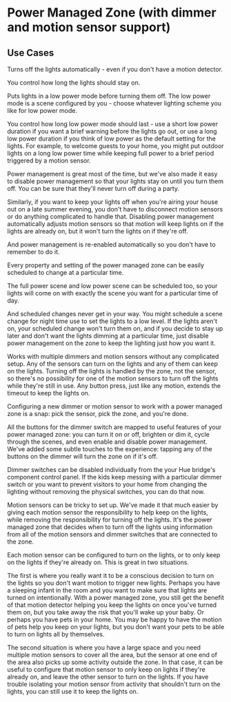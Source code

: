 # Power Managed Zone (with dimmer and motion sensor support)

## Use Cases

Turns off the lights automatically - even if you don't have a motion detector.

You control how long the lights should stay on.

Puts lights in a low power mode before turning them off. The low power mode is a scene configured by you - choose whatever lighting scheme you like for low power mode.

You control how long low power mode should last - use a short low power duration if you want a brief warning before the lights go out, or use a long low power duration if you think of low power as the default setting for the lights. For example, to welcome guests to your home, you might put outdoor lights on a long low power time while keeping full power to a brief period triggered by a motion sensor.

Power management is great most of the time, but we've also made it easy to disable power management so that your lights stay on until you turn them off. You can be sure that they'll never turn off during a party.

Similarly, if you want to keep your lights off when you're airing your house out on a late summer evening, you don't have to disconnect motion sensors or do anything complicated to handle that. Disabling power management automatically adjusts motion sensors so that motion will keep lights on if the lights are already on, but it won't turn the lights on if they're off.

And power management is re-enabled automatically so you don't have to remember to do it.

Every property and setting of the power managed zone can be easily scheduled to change at a particular time.

The full power scene and low power scene can be scheduled too, so your lights will come on with exactly the scene you want for a particular time of day.

And scheduled changes never get in your way. You might schedule a scene change for night time use to set the lights to a low level. If the lights aren't on, your scheduled change won't turn them on, and if you decide to stay up later and don't want the lights dimming at a particular time, just disable power management on the zone to keep the lighting just how you want it. 

Works with multiple dimmers and motion sensors without any complicated setup. Any of the sensors can turn on the lights and any of them can keep on the lights. Turning off the lights is handled by the zone, not the sensor, so there's no possibility for one of the motion sensors to turn off the lights while they're still in use. Any button press, just like any motion, extends the timeout to keep the lights on.

Configuring a new dimmer or motion sensor to work with a power managed zone is a snap: pick the sensor, pick the zone, and you're done.

All the buttons for the dimmer switch are mapped to useful features of your power managed zone: you can turn it on or off, brighten or dim it, cycle through the scenes, and even enable and disable power management. We've added some subtle touches to the experience: tapping any of the buttons on the dimmer will turn the zone on if it's off.

Dimmer switches can be disabled individually from the your Hue bridge's component control panel. If the kids keep messing with a particular dimmer switch or you want to prevent visitors to your home from changing the lighting without removing the physical switches, you can do that now.

Motion sensors can be tricky to set up. We've made it that much easier by giving each motion sensor the responsibility to help keep on the lights, while removing the responsibility for turning off the lights. It's the power managed zone that decides when to turn off the lights using information from all of the motion sensors and dimmer switches that are connected to the zone.

Each motion sensor can be configured to turn on the lights, or to only keep on the lights if they're already on. This is great in two situations.

The first is where you really want it to be a conscious decision to turn on the lights so you don't want motion to trigger new lights. Perhaps you have a sleeping infant in the room and you want to make sure that lights are turned on intentionally. With a power managed zone, you still get the benefit of that motion detector helping you keep the lights on once you've turned them on, but you take away the risk that you'll wake up your baby. Or perhaps you have pets in your home. You may be happy to have the motion of pets help you keep on your lights, but you don't want your pets to be able to turn on lights all by themselves.

The second situation is where you have a large space and you need multiple motion sensors to cover all the area, but the sensor at one end of the area also picks up some activity outside the zone. In that case, it can be useful to configure that motion sensor to only keep on lights if they're already on, and leave the other sensor to turn on the lights. If you have trouble isolating your motion sensor from activity that shouldn't turn on the lights, you can still use it to keep the lights on.


